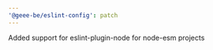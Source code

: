 ```yaml
---
'@geee-be/eslint-config': patch
---
```


Added support for eslint-plugin-node for node-esm projects
